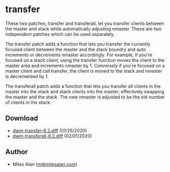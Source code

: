 # transfer

These two patches, transfer and transferall, let you transfer clients
between the master and stack while automatically adjusting nmaster.
These are two independent patches which can be used separately.

The transfer patch adds a function that lets you transfer the currently
focused client between the master and the stack boundry and auto
increments or decrements nmaster accordingly. For example, if you're
focused on a stack client, using the transfer function moves the client
to the master area and increments nmaster by 1. Conversely if you're
focused on a master client and call transfer, the client is moved to
the stack and nmaster is decremented by 1.

The transferall patch adds a function that lets you transfer all
clients in the master into the stack and stack clients into the master;
effectively swapping the master and the stack. The new nmaster is adjusted
to be the old number of clients in the stack.

## Download
* [dwm-transfer-6.2.diff](dwm-transfer-6.2.diff) (01/25/2020)
* [dwm-transferall-6.2.diff](dwm-transferall-6.2.diff) (02/01/2020)

## Author
- Miles Alan (m@milesalan.com)
